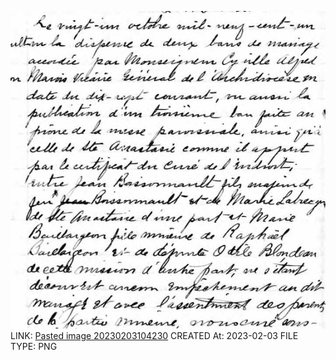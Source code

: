 ![Pasted image 20230203104230](../../genealogy/attachments/Pasted%20image%2020230203104230.png)
LINK: [Pasted image 20230203104230](../../genealogy/attachments/Pasted%20image%2020230203104230.png)
CREATED At: 2023-02-03
FILE TYPE: PNG
